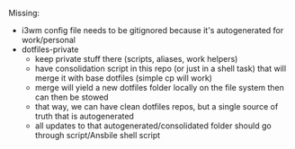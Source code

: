 Missing:

- i3wm config file needs to be gitignored because it's autogenerated for work/personal
- dotfiles-private
    - keep private stuff there (scripts, aliases, work helpers)
    - have consolidation script in this repo (or just in a shell task) that will merge it with base dotfiles (simple cp will work)
    - merge will yield a new dotfiles folder locally on the file system then can then be stowed
    - that way, we can have clean dotfiles repos, but a single source of truth that is autogenerated
    - all updates to that autogenerated/consolidated folder should go through script/Ansbile shell script
